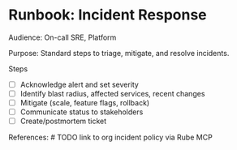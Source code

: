  # Runbook: Incident Response

 Audience: On-call SRE, Platform

 Purpose: Standard steps to triage, mitigate, and resolve incidents.

 Steps
 - [ ] Acknowledge alert and set severity
 - [ ] Identify blast radius, affected services, recent changes
 - [ ] Mitigate (scale, feature flags, rollback)
 - [ ] Communicate status to stakeholders
 - [ ] Create/postmortem ticket

 References: # TODO link to org incident policy via Rube MCP

